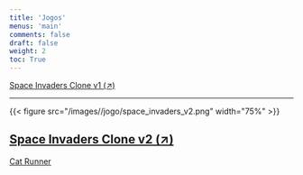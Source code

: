 ```yaml
---
title: 'Jogos'
menus: 'main'
comments: false
draft: false
weight: 2
toc: True
---
```





[Space Invaders Clone v1 (↗)](https://giseldo.github.io/jogo_space_invaders_v1/)

---

{{< figure src="/images//jogo/space_invaders_v2.png" width="75%" >}}

[Space Invaders Clone v2 (↗)](https://giseldo.github.io/jogo_space_invaders_v2/)
---


[Cat Runner](https://giseldo.github.io/jogo_runner/)
